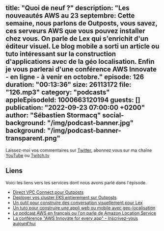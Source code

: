 title: "Quoi de neuf ?"
description: "Les nouveautés AWS au 23 septembre: Cette semaine, nous parlons de Outposts, vous savez, ces serveurs AWS que vous pouvez installer chez vous. On parle de Lex qui s'enrichit d'un éditeur visuel. Le blog mobile a sorti un article ou tuto intéressant sur la construction d'applications avec de la géo localisation. Enfin je vous parlerai d'une conférence AWS Innovate - en ligne - à venir en octobre."
episode: 126
duration: "00:13:36"
size: 26113172
file: "126.mp3"
category: "podcasts"
appleEpisodeId: 1000663120194
guests: []
publication: "2022-09-23 07:00:00 +0200"
author: "Sébastien Stormacq"
social-background: "/img/podcast-banner.jpg"
background: "/img/podcast-banner-transparent.png"
---

Laissez-moi vos commentaires sur [Twitter](https://twitter.com/sebsto), abonnez vous sur ma chaîne [YouTube](https://www.youtube.com/sebsto) ou [Twitch.tv](https://www.twitch.tv/sebAWS)

## Liens

Voici les liens vers les services dont nous avons parlé dans l'épisode.

- [Direct VPC Connect pour Outposts](https://aws.amazon.com/blogs/aws/new-direct-vpc-routing-between-on-premises-networks-and-aws-outposts-rack/)
- [Deployer vos cluster EKS entierement sur Outposts](https://aws.amazon.com/blogs/aws/deploy-your-amazon-eks-clusters-locally-on-aws-outposts/)
- [Un outil pour construire des conversation visuellement pour Lex](https://aws.amazon.com/blogs/machine-learning/announcing-visual-conversation-builder-for-amazon-lex/)
- [Un tuto pour construire une appli web ou mobile avec geo-localisation](https://aws.amazon.com/blogs/mobile/build-your-own-application-for-route-optimization-and-tracking-using-aws-amplify-and-amazon-location-service/)
- [Le podcast AWS en français ou l'on parle de Amazon Location Service]()
- [La conférence "AWS Innovate for every app" - Inscrivez-vous aujourd'hui](https://aws.amazon.com/events/innovate-online-conference/emea/for-every-app/agenda/)